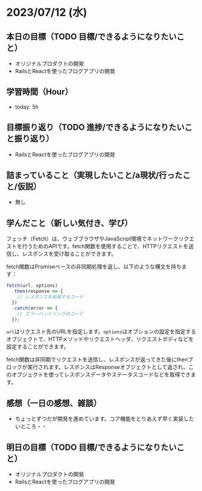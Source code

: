 # 2023/07/12 (水)

## 本日の目標（TODO 目標/できるようになりたいこと）

- オリジナルプロダクトの開発
- RailsとReactを使ったブログアプリの開発

## 学習時間（Hour）

- today: 5h

## 目標振り返り（TODO 進捗/できるようになりたいこと振り返り）

- RailsとReactを使ったブログアプリの開発

## 詰まっていること（実現したいこと/a現状/行ったこと/仮説）

- 無し

## 学んだこと（新しい気付き、学び）

フェッチ（Fetch）は、ウェブブラウザやJavaScript環境でネットワークリクエストを行うためのAPIです。fetch関数を使用することで、HTTPリクエストを送信し、レスポンスを受け取ることができます。

fetch関数はPromiseベースの非同期処理を返し、以下のような構文を持ちます：

```javascript
fetch(url, options)
  .then(response => {
    // レスポンスを処理するコード
  })
  .catch(error => {
    // エラーハンドリングのコード
  });
```

`url`はリクエスト先のURLを指定します。`options`はオプションの設定を指定するオブジェクトで、HTTPメソッドやリクエストヘッダ、リクエストボディなどを設定することができます。

fetch関数は非同期でリクエストを送信し、レスポンスが返ってきた後にthenブロックが実行されます。レスポンスはResponseオブジェクトとして返され、このオブジェクトを使ってレスポンスデータやステータスコードなどを取得できます。

## 感想（一日の感想、雑談）

- ちょっとずつだが開発を進めています。コア機能をとりあえず早く実装したいところ・・

## 明日の目標（TODO 目標/できるようになりたいこと）

- オリジナルプロダクトの開発
- RailsとReactを使ったブログアプリの開発
